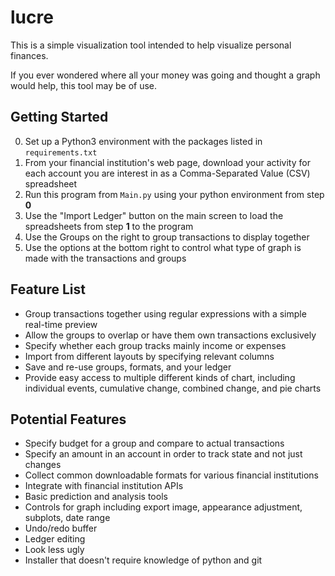 # lucre

This is a simple visualization tool intended to help visualize personal finances.

If you ever wondered where all your money was going and thought a graph would help, this tool may be of use.

## Getting Started

0. Set up a Python3 environment with the packages listed in `requirements.txt`
1. From your financial institution's web page, download your activity for each account you are interest in as a Comma-Separated Value (CSV) spreadsheet
2. Run this program from `Main.py` using your python environment from step **0**
3. Use the "Import Ledger" button on the main screen to load the spreadsheets from step **1** to the program
4. Use the Groups on the right to group transactions to display together
5. Use the options at the bottom right to control what type of graph is made with the transactions and groups

## Feature List

- Group transactions together using regular expressions with a simple real-time preview
- Allow the groups to overlap or have them own transactions exclusively
- Specify whether each group tracks mainly income or expenses
- Import from different layouts by specifying relevant columns
- Save and re-use groups, formats, and your ledger
- Provide easy access to multiple different kinds of chart, including individual events, cumulative change, combined change, and pie charts

## Potential Features

- Specify budget for a group and compare to actual transactions
- Specify an amount in an account in order to track state and not just changes
- Collect common downloadable formats for various financial institutions
- Integrate with financial institution APIs
- Basic prediction and analysis tools
- Controls for graph including export image, appearance adjustment, subplots, date range
- Undo/redo buffer
- Ledger editing
- Look less ugly
- Installer that doesn't require knowledge of python and git